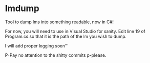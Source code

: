 # lmdump
Tool to dump lms into something readable, now in C#!

For now, you will need to use in Visual Studio for sanity. Edit line 19 of Program.cs so that it is the path of the lm you wish to dump.

I will add proper logging soon™

P-Pay no attention to the shitty commits p-please.
